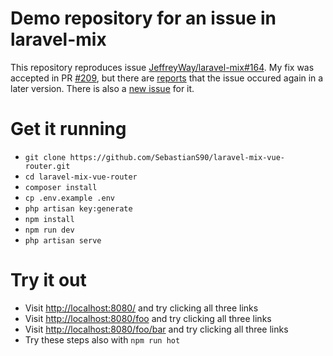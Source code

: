 # Demo repository for an issue in laravel-mix
This repository reproduces issue [JeffreyWay/laravel-mix#164](https://github.com/JeffreyWay/laravel-mix/issues/164).
My fix was accepted in PR [#209](https://github.com/JeffreyWay/laravel-mix/pull/209), but there are [reports](https://github.com/JeffreyWay/laravel-mix/issues/164#issuecomment-315596718) that the issue occured again in a later version.
There is also a [new issue](https://github.com/JeffreyWay/laravel-mix/issues/863) for it.

# Get it running
- `git clone https://github.com/SebastianS90/laravel-mix-vue-router.git`
- `cd laravel-mix-vue-router`
- `composer install`
- `cp .env.example .env`
- `php artisan key:generate`
- `npm install`
- `npm run dev`
- `php artisan serve`

# Try it out
- Visit [http://localhost:8080/](http://localhost:8080/) and try clicking all three links
- Visit [http://localhost:8080/foo](http://localhost:8080/foo) and try clicking all three links
- Visit [http://localhost:8080/foo/bar](http://localhost:8080/foo/bar) and try clicking all three links
- Try these steps also with `npm run hot`
